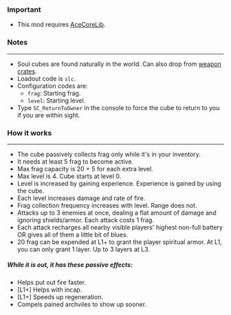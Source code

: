 ### Important
- This mod requires [AceCoreLib](https://gitlab.com/accensi/hd-addons/acecorelib).

### Notes
---
- Soul cubes are found naturally in the world. Can also drop from [weapon crates](https://gitlab.com/accensi/hd-addons/weapon-crate).
- Loadout code is `slc`.
- Configuration codes are:
	- `frag`: Starting frag.
	- `level`: Starting level.
- Type `SC_ReturnToOwner` in the console to force the cube to return to you if you are within sight.

### How it works
---
- The cube passively collects frag only while it's in your inventory.
- It needs at least 5 frag to become active.
- Max frag capacity is 20 + 5 for each extra level.
- Max level is 4. Cube starts at level 0.
- Level is increased by gaining experience. Experience is gained by using the cube.
- Each level increases damage and rate of fire.
- Frag collection frequency increases with level. Range does not.
- Attacks up to 3 enemies at once, dealing a flat amount of damage and ignoring shields/armor. Each attack costs 1 frag.
- Each attack recharges all nearby visible players' highest non-full battery OR gives all of them a little bit of blues.
- 20 frag can be expended at L1+ to grant the player spiritual armor. At L1, you can only grant 1 layer. Up to 3 layers at L3.

##### While it is out, it has these passive effects:
- Helps put out fire faster.
- [L1+] Helps with incap.
- [L1+] Speeds up regeneration.
- Compels pained archviles to show up sooner.
